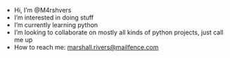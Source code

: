 - Hi, I’m @M4rshvers
- I’m interested in doing stuff
- I’m currently learning python
- I’m looking to collaborate on mostly all kinds of python projects, just call me up
- How to reach me: marshall.rivers@mailfence.com

<!---
M4rshvers/M4rshvers is a ✨ special ✨ repository because its `README.md` (this file) appears on your GitHub profile.
You can click the Preview link to take a look at your changes.
--->
